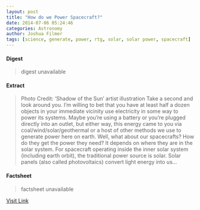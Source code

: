```yaml
---
layout: post
title: "How do we Power Spacecraft?"
date: 2014-07-06 05:24:46
categories: Astronomy
author: Joshua Filmer
tags: [science, generate, power, rtg, solar, solar power, spacecraft]
---
```



#### Digest
>digest unavailable

#### Extract
>Photo Credit: ‘Shadow of the Sun’ artist illustration Take a second and look around you. I’m willing to bet that you have at least half a dozen objects in your immediate vicinity use electricity in some way to power its systems. Maybe you’re using a battery or you’re plugged directly into an outlet, but either way, this energy came to you via coal/wind/solar/geothermal or a host of other methods we use to generate power here on earth. Well, what about our spacecrafts? How do they get the power they need? It depends on where they are in the solar system. For spacecraft operating inside the inner solar system (including earth orbit), the traditional power source is solar. Solar panels (also called photovoltaics) convert light energy into us...

#### Factsheet
>factsheet unavailable

[Visit Link](http://www.fromquarkstoquasars.com/how-do-we-power-spacecraft/)


